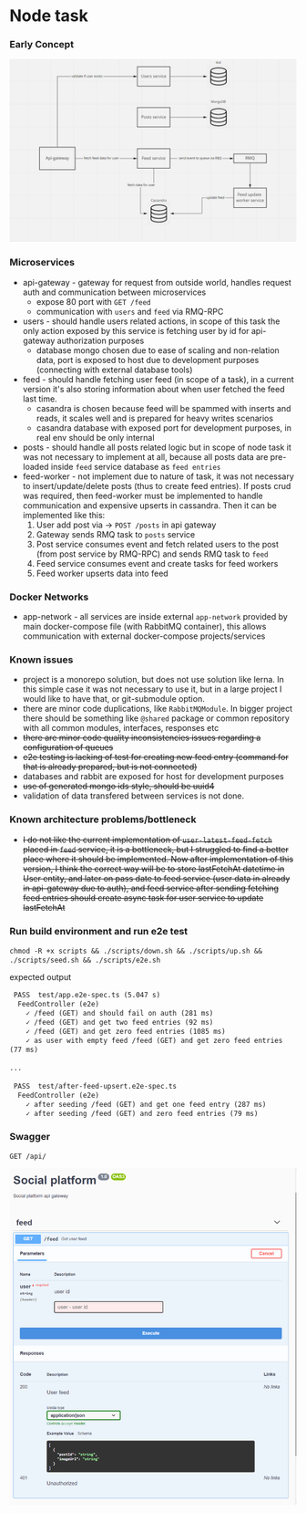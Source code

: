 # Node task

### Early Concept
![image info](docs/assets/schema-01.png)

### Microservices
* api-gateway - gateway for request from outside world, handles request auth and communication between microservices
    * expose 80 port with `GET /feed`
    * communication with `users` and `feed` via RMQ-RPC
* users - should handle users related actions, in scope of this task the only action exposed by this service is fetching user by id for api-gateway authorization purposes
    * database mongo chosen due to ease of scaling and non-relation data, port is exposed to host due to development purposes (connecting with external database tools)
* feed - should handle fetching user feed (in scope of a task), in a current version it's also storing information about when user fetched the feed last time.
    * casandra is chosen because feed will be spammed with inserts and reads, it scales well and is prepared for heavy writes scenarios
    * casandra database with exposed port for development purposes, in real env should be only internal
* posts - should handle all posts related logic but in scope of node task it was not necessary to implement at all, because all posts data are pre-loaded inside `feed` service database as `feed entries`
* feed-worker - not implement due to nature of task, it was not necessary to insert/update/delete posts (thus to create feed entries). If posts crud was required, then feed-worker must be implemented to handle communication and expensive upserts in cassandra.
  Then it can be implemented like this:
  1. User add post via -> `POST /posts` in api gateway
  2. Gateway sends RMQ task to `posts` service
  3. Post service consumes event and fetch related users to the post (from post service by RMQ-RPC) and sends RMQ task to `feed`
  4. Feed service consumes event and create tasks for feed workers
  5. Feed worker upserts data into feed

### Docker Networks
* app-network - all services are inside external `app-network` provided by main docker-compose file (with RabbitMQ container), this allows communication with external docker-compose projects/services

### Known issues
- project is a monorepo solution, but does not use solution like lerna. In this simple case it was not necessary to use it, but in a large project I would like to have that, or git-submodule option.
- there are minor code duplications, like `RabbitMQModule`. In bigger project there should be something like `@shared` package or common repository with all common modules, interfaces, responses etc
- ~~there are minor code quality inconsistencies issues regarding a configuration of queues~~
- ~~e2e testing is lacking of test for creating new feed entry (command for that is already prepared, but is not connected)~~
- databases and rabbit are exposed for host for development purposes
- ~~use of generated mongo ids style, should be uuid4~~
- validation of data transfered between services is not done.

### Known architecture problems/bottleneck
- ~~I do not like the current implementation of `user-latest-feed-fetch` placed in `feed` service, it is a bottleneck, but I struggled to find a better place where it should be implemented. Now after implementation of this version, I think the correct way will be to store lastFetchAt datetime in User entity, and later on pass date to feed service (user data in already in api-gateway due to auth), and feed service after sending fetching feed entries should create async task for user service to update lastFetchAt~~


### Run build environment and run e2e test
```
chmod -R +x scripts && ./scripts/down.sh && ./scripts/up.sh && ./scripts/seed.sh && ./scripts/e2e.sh
```

expected output

```
 PASS  test/app.e2e-spec.ts (5.047 s)
  FeedController (e2e)
    ✓ /feed (GET) and should fail on auth (281 ms)
    ✓ /feed (GET) and get two feed entries (92 ms)
    ✓ /feed (GET) and get zero feed entries (1085 ms)
    ✓ as user with empty feed /feed (GET) and get zero feed entries (77 ms)

...

 PASS  test/after-feed-upsert.e2e-spec.ts
  FeedController (e2e)
    ✓ after seeding /feed (GET) and get one feed entry (287 ms)
    ✓ after seeding /feed (GET) and zero feed entries (79 ms)

```

### Swagger
```
GET /api/
```
![image info](docs/assets/swagger.png)
